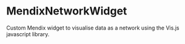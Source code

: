 # MendixNetworkWidget
Custom Mendix widget to visualise data as a network using the Vis.js javascript library. 
